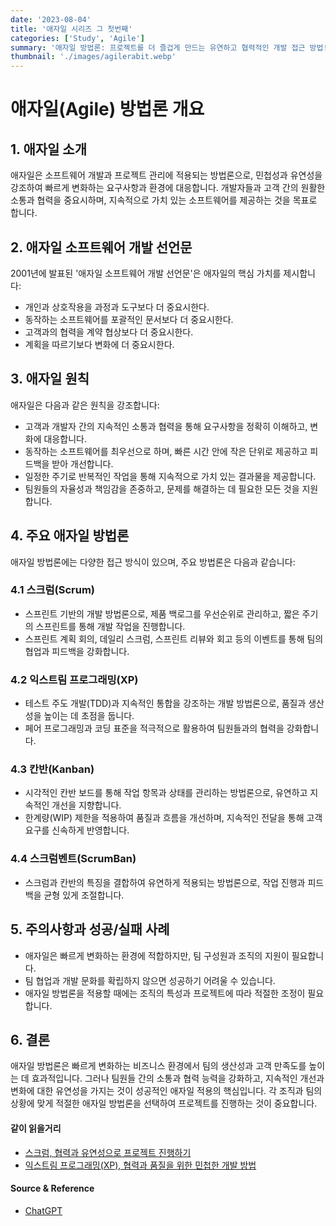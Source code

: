 ```yaml
---
date: '2023-08-04'
title: '애자일 시리즈 그 첫번째'
categories: ['Study', 'Agile']
summary: '애자일 방법론: 프로젝트를 더 즐겁게 만드는 유연하고 협력적인 개발 접근 방법! 🚀'
thumbnail: './images/agilerabit.webp'
---
```


# 애자일(Agile) 방법론 개요

## 1. 애자일 소개
애자일은 소프트웨어 개발과 프로젝트 관리에 적용되는 방법론으로, 민첩성과 유연성을 강조하여 빠르게 변화하는 요구사항과 환경에 대응합니다. 개발자들과 고객 간의 원활한 소통과 협력을 중요시하며, 지속적으로 가치 있는 소프트웨어를 제공하는 것을 목표로 합니다.

## 2. 애자일 소프트웨어 개발 선언문
2001년에 발표된 '애자일 소프트웨어 개발 선언문'은 애자일의 핵심 가치를 제시합니다:
- 개인과 상호작용을 과정과 도구보다 더 중요시한다.
- 동작하는 소프트웨어를 포괄적인 문서보다 더 중요시한다.
- 고객과의 협력을 계약 협상보다 더 중요시한다.
- 계획을 따르기보다 변화에 더 중요시한다.

## 3. 애자일 원칙
애자일은 다음과 같은 원칙을 강조합니다:
- 고객과 개발자 간의 지속적인 소통과 협력을 통해 요구사항을 정확히 이해하고, 변화에 대응합니다.
- 동작하는 소프트웨어를 최우선으로 하며, 빠른 시간 안에 작은 단위로 제공하고 피드백을 받아 개선합니다.
- 일정한 주기로 반복적인 작업을 통해 지속적으로 가치 있는 결과물을 제공합니다.
- 팀원들의 자율성과 책임감을 존중하고, 문제를 해결하는 데 필요한 모든 것을 지원합니다.

## 4. 주요 애자일 방법론
애자일 방법론에는 다양한 접근 방식이 있으며, 주요 방법론은 다음과 같습니다:

### 4.1 스크럼(Scrum)
- 스프린트 기반의 개발 방법론으로, 제품 백로그를 우선순위로 관리하고, 짧은 주기의 스프린트를 통해 개발 작업을 진행합니다.
- 스프린트 계획 회의, 데일리 스크럼, 스프린트 리뷰와 회고 등의 이벤트를 통해 팀의 협업과 피드백을 강화합니다.

### 4.2 익스트림 프로그래밍(XP)
- 테스트 주도 개발(TDD)과 지속적인 통합을 강조하는 개발 방법론으로, 품질과 생산성을 높이는 데 초점을 둡니다.
- 페어 프로그래밍과 코딩 표준을 적극적으로 활용하여 팀원들과의 협력을 강화합니다.

### 4.3 칸반(Kanban)
- 시각적인 칸반 보드를 통해 작업 항목과 상태를 관리하는 방법론으로, 유연하고 지속적인 개선을 지향합니다.
- 한계량(WIP) 제한을 적용하여 품질과 흐름을 개선하며, 지속적인 전달을 통해 고객 요구를 신속하게 반영합니다.

### 4.4 스크럼벤트(ScrumBan)
- 스크럼과 칸반의 특징을 결합하여 유연하게 적용되는 방법론으로, 작업 진행과 피드백을 균형 있게 조절합니다.

## 5. 주의사항과 성공/실패 사례
- 애자일은 빠르게 변화하는 환경에 적합하지만, 팀 구성원과 조직의 지원이 필요합니다.
- 팀 협업과 개발 문화를 확립하지 않으면 성공하기 어려울 수 있습니다.
- 애자일 방법론을 적용할 때에는 조직의 특성과 프로젝트에 따라 적절한 조정이 필요합니다.

## 6. 결론
애자일 방법론은 빠르게 변화하는 비즈니스 환경에서 팀의 생산성과 고객 만족도를 높이는 데 효과적입니다. 그러나 팀원들 간의 소통과 협력 능력을 강화하고, 지속적인 개선과 변화에 대한 유연성을 가지는 것이 성공적인 애자일 적용의 핵심입니다. 각 조직과 팀의 상황에 맞게 적절한 애자일 방법론을 선택하여 프로젝트를 진행하는 것이 중요합니다.


#### 같이 읽을거리
- [스크럼, 협력과 유연성으로 프로젝트 진행하기](<./agile_scrum.md>)
- [익스트림 프로그래밍(XP), 협력과 품질을 위한 민첩한 개발 방법](<./agile_xp.md>)

#### Source & Reference

- [ChatGPT](<https://chat.openai.com>)